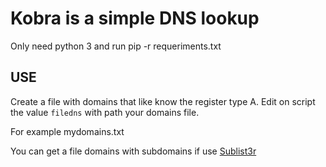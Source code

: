 # Kobra is a simple DNS lookup

Only need python 3 and run pip -r requeriments.txt

## USE
Create a file with domains that like know the register type A. Edit on script the value `filedns` with path your domains file.   

For example mydomains.txt

You can get a file domains with subdomains if use [Sublist3r](https://github.com/aboul3la/Sublist3r)
